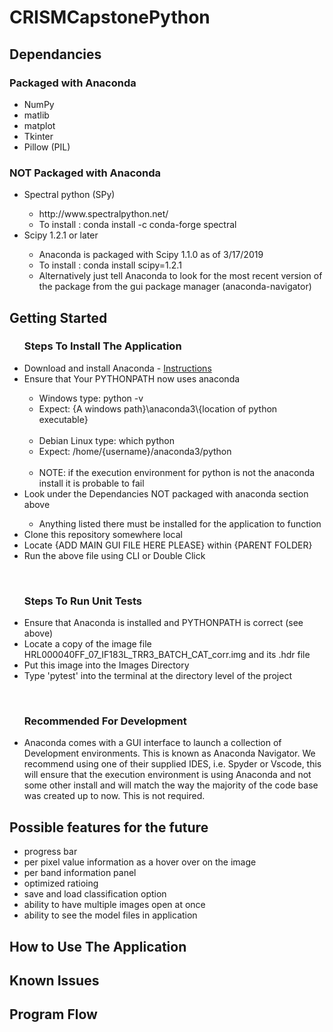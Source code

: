 # CRISMCapstonePython

<h2>Dependancies</h2>

<h3>Packaged with Anaconda</h3>
<ul>
  <li>NumPy</li>
  <li>matlib</li>
  <li>matplot</li>
  <li>Tkinter</li>
  <li>Pillow (PIL)</li>
</ul>
<h3>NOT Packaged with Anaconda</h3>
<ul>
  <li>Spectral python (SPy)</li>
    <ul>
      <li><a>http://www.spectralpython.net/</a></li>
      <li>To install : conda install -c conda-forge spectral </li>
    </ul>
  <li>Scipy 1.2.1 or later</li>
    <ul>
      <li>Anaconda is packaged with Scipy 1.1.0 as of 3/17/2019</li>
      <li>To install : conda install scipy=1.2.1 </li>
      <li>Alternatively just tell Anaconda to look for the most recent version of the package from the gui package manager (anaconda-navigator)</li>
    </ul>
</ul>

<h2>Getting Started</h2>
  <ul><h3>Steps To Install The Application</h3>
    <li>Download and install Anaconda - <a href="https://docs.anaconda.com/anaconda/navigator/">Instructions</a></li>
    <li>Ensure that Your PYTHONPATH now uses anaconda</li>
      <ul>
        <li>Windows type: python -v</li>
        <li>Expect: {A windows path}\anaconda3\{location of python executable}</li>
        <br>
        <li>Debian Linux type: which python</li>
        <li>Expect: /home/{username}/anaconda3/python</li>
        <br>
        <li>NOTE: if the execution environment for python is not the anaconda install it is probable to fail</li>
      </ul>
    <li>Look under the Dependancies NOT packaged with anaconda section above</li>
      <ul>
        <li>Anything listed there must be installed for the application to function</li>
      </ul>
    <li>Clone this repository somewhere local</li>
    <li>Locate {ADD MAIN GUI FILE HERE PLEASE} within {PARENT FOLDER}</li>
    <li>Run the above file using CLI or Double Click</li>
  </ul>
  <br>
  <ul><h3>Steps To Run Unit Tests</h3>
    <li>Ensure that Anaconda is installed and PYTHONPATH is correct (see above)</li>
    <li>Locate a copy of the image file HRL000040FF_07_IF183L_TRR3_BATCH_CAT_corr.img and its .hdr file</li>
    <li>Put this image into the Images Directory</li>
    <li>Type 'pytest' into the terminal at the directory level of the project</li>
  </ul>
  <br>
  <ul><h3>Recommended For Development</h3>
    <li>
      <div>
            Anaconda comes with a GUI interface to launch a collection of Development environments. This is known as Anaconda Navigator. We recommend using one of their supplied IDES, i.e. Spyder or Vscode, this will ensure that the execution environment is using Anaconda and not some other install and will match the way the majority of the code base was created up to now. This is not required.
      </div>
    </li>
  </ul>
  
<h2>Possible features for the future</h2>
  <ul>
    <li>progress bar</li>
    <li>per pixel value information as a hover over on the image</li>
    <li>per band information panel</li>
    <li>optimized ratioing</li>
    <li>save and load classification option</li>
    <li>ability to have multiple images open at once</li>
    <li>ability to see the model files in application</li>
  </ul>
<h2>How to Use The Application</h2>


<h2>Known Issues</h2>


<h2>Program Flow</h2>
